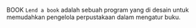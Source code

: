  BOOK
`Lend a book` adalah sebuah program yang di desain untuk memudahkan pengelola perpustakaan dalam mengatur buku.
